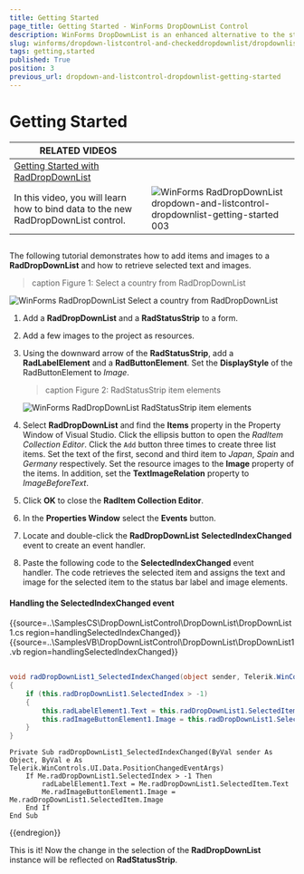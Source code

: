 ```yaml
---
title: Getting Started
page_title: Getting Started - WinForms DropDownList Control
description: WinForms DropDownList is an enhanced alternative to the standard Windows Forms combo box control.
slug: winforms/dropdown-listcontrol-and-checkeddropdownlist/dropdownlist/getting-started
tags: getting,started
published: True
position: 3
previous_url: dropdown-and-listcontrol-dropdownlist-getting-started
---
```


# Getting Started
 
| RELATED VIDEOS |  |
| ------ | ------ |
|[Getting Started with RadDropDownList](http://tv.telerik.com/watch/winforms/getting-started-with-raddropdownlist)
In this video, you will learn how to bind data to the new RadDropDownList control.|![WinForms RadDropDownList dropdown-and-listcontrol-dropdownlist-getting-started 003](images/dropdown-and-listcontrol-dropdownlist-getting-started003.png)|

## 

The following tutorial demonstrates how to add items and images to a __RadDropDownList__ and how to retrieve selected text and images.

>caption Figure 1: Select a country from RadDropDownList

![WinForms RadDropDownList Select a country from RadDropDownList](images/dropdown-and-listcontrol-dropdownlist-getting-started001.png)

1. Add a __RadDropDownList__ and a __RadStatusStrip__ to a form. 

1. Add a few images to the project as resources.

1. Using the downward arrow of the __RadStatusStrip__, add a __RadLabelElement__ and a  __RadButtonElement__. Set the __DisplayStyle__ of the RadButtonElement to *Image*.
            
	>caption Figure 2: RadStatusStrip item elements

	![WinForms RadDropDownList RadStatusStrip item elements](images/dropdown-and-listcontrol-dropdownlist-getting-started002.png)

1. Select __RadDropDownList__ and find the __Items__ property in the Property Window of Visual Studio. Click the  ellipsis button to open the *RadItem Collection Editor*. Click the `Add` button three times to create three list items. Set the text of the first, second and third item to *Japan*, *Spain* and  *Germany* respectively. Set the resource images to the __Image__ property of the items. In addition, set the __TextImageRelation__ property to *ImageBeforeText*. 

1. Click __OK__ to close the __RadItem Collection Editor__. 

1. In the __Properties Window__ select the __Events__ button. 

1. Locate and double-click the __RadDropDownList__ __SelectedIndexChanged__ event to create an event handler. 

1. Paste the following code to the __SelectedIndexChanged__ event handler. The code retrieves the selected item and  assigns the text and image for the selected item to the status bar label and image elements.

#### Handling the SelectedIndexChanged event 

{{source=..\SamplesCS\DropDownListControl\DropDownList\DropDownList1.cs region=handlingSelectedIndexChanged}} 
{{source=..\SamplesVB\DropDownListControl\DropDownList\DropDownList1.vb region=handlingSelectedIndexChanged}} 

````C#
    
void radDropDownList1_SelectedIndexChanged(object sender, Telerik.WinControls.UI.Data.PositionChangedEventArgs e)
{
    if (this.radDropDownList1.SelectedIndex > -1)
    {
        this.radLabelElement1.Text = this.radDropDownList1.SelectedItem.Text;
        this.radImageButtonElement1.Image = this.radDropDownList1.SelectedItem.Image;
    }
}

````
````VB.NET
Private Sub radDropDownList1_SelectedIndexChanged(ByVal sender As Object, ByVal e As Telerik.WinControls.UI.Data.PositionChangedEventArgs)
    If Me.radDropDownList1.SelectedIndex > -1 Then
        radLabelElement1.Text = Me.radDropDownList1.SelectedItem.Text
        Me.radImageButtonElement1.Image = Me.radDropDownList1.SelectedItem.Image
    End If
End Sub

````

{{endregion}} 
 
This is it! Now the change in the selection of the __RadDropDownList__ instance will be reflected on __RadStatusStrip__.
